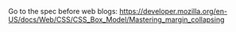 Go to the spec before web blogs:
https://developer.mozilla.org/en-US/docs/Web/CSS/CSS_Box_Model/Mastering_margin_collapsing
